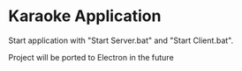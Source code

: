 # Karaoke Application

Start application with "Start Server.bat" and "Start Client.bat".

Project will be ported to Electron in the future
